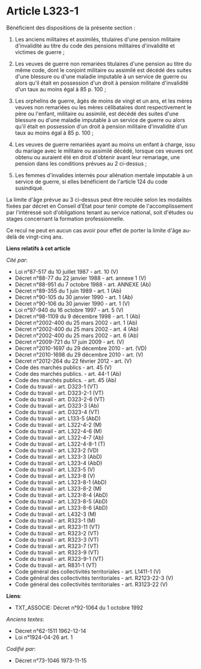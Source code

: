# Article L323-1

Bénéficient des dispositions de la présente section :

1. Les anciens militaires et assimilés, titulaires d'une pension militaire d'invalidité au titre du code des pensions
militaires d'invalidité et victimes de guerre ;

2. Les veuves de guerre non remariées titulaires d'une pension au titre du même code, dont le conjoint militaire ou assimilé
est décédé des suites d'une blessure ou d'une maladie imputable à un service de guerre ou alors qu'il était en possession
d'un droit à pension militaire d'invalidité d'un taux au moins égal à 85 p. 100 ;

3. Les orphelins de guerre, âgés de moins de vingt et un ans, et les mères veuves non remariées ou les mères célibataires
dont respectivement le père ou l'enfant, militaire ou assimilé, est décédé des suites d'une blessure ou d'une maladie
imputable à un service de guerre ou alors qu'il était en possession d'un droit à pension militaire d'invalidité d'un taux au
moins égal à 85 p. 100 ;

4. Les veuves de guerre remariées ayant au moins un enfant à charge, issu du mariage avec le militaire ou assimilé décédé,
lorsque ces veuves ont obtenu ou auraient été en droit d'obtenir avant leur remariage, une pension dans les conditions
prévues au 2 ci-dessus ;

5. Les femmes d'invalides internés pour aliénation mentale imputable à un service de guerre, si elles bénéficient de
l'article 124 du code susindiqué.

La limite d'âge prévue au 3 ci-dessus peut être reculée selon les modalités fixées par décret en Conseil d'Etat pour tenir
compte de l'accomplissement par l'intéressé soit d'obligations tenant au service national, soit d'études ou stages concernant
la formation professionnelle.

Ce recul ne peut en aucun cas avoir pour effet de porter la limite d'âge au-delà de vingt-cinq ans.

**Liens relatifs à cet article**

_Cité par_:

  - Loi n°87-517 du 10 juillet 1987 - art. 10 (V)
  - Décret n°88-77 du 22 janvier 1988 - art. annexe 1 (V)
  - Décret n°88-951 du 7 octobre 1988 - art. ANNEXE (Ab)
  - Décret n°89-355 du 1 juin 1989 - art. 1 (Ab)
  - Décret n°90-105 du 30 janvier 1990 - art. 1 (Ab)
  - Décret n°90-106 du 30 janvier 1990 - art. 1 (V)
  - Loi n°97-940 du 16 octobre 1997 - art. 5 (V)
  - Décret n°98-1109 du 9 décembre 1998 - art. 1 (Ab)
  - Décret n°2002-400 du 25 mars 2002 - art. 1 (Ab)
  - Décret n°2002-400 du 25 mars 2002 - art. 4 (Ab)
  - Décret n°2002-400 du 25 mars 2002 - art. 6 (Ab)
  - Décret n°2009-721 du 17 juin 2009 - art. (V)
  - Décret n°2010-1697 du 29 décembre 2010 - art. (VD)
  - Décret n°2010-1698 du 29 décembre 2010 - art. (V)
  - Décret n°2012-264 du 22 février 2012 - art. (V)
  - Code des marchés publics - art. 45 (V)
  - Code des marchés publics. - art. 44-1 (Ab)
  - Code des marchés publics. - art. 45 (Ab)
  - Code du travail - art. D323-1 (VT)
  - Code du travail - art. D323-2-1 (VT)
  - Code du travail - art. D323-2-6 (VT)
  - Code du travail - art. D323-3 (Ab)
  - Code du travail - art. D323-4 (VT)
  - Code du travail - art. L133-5 (AbD)
  - Code du travail - art. L322-4-2 (M)
  - Code du travail - art. L322-4-6 (M)
  - Code du travail - art. L322-4-7 (Ab)
  - Code du travail - art. L322-4-8-1 (T)
  - Code du travail - art. L323-2 (VD)
  - Code du travail - art. L323-3 (AbD)
  - Code du travail - art. L323-4 (AbD)
  - Code du travail - art. L323-5 (V)
  - Code du travail - art. L323-8 (V)
  - Code du travail - art. L323-8-1 (AbD)
  - Code du travail - art. L323-8-2 (M)
  - Code du travail - art. L323-8-4 (AbD)
  - Code du travail - art. L323-8-5 (AbD)
  - Code du travail - art. L323-8-6 (AbD)
  - Code du travail - art. L432-3 (M)
  - Code du travail - art. R323-1 (M)
  - Code du travail - art. R323-11 (VT)
  - Code du travail - art. R323-2 (VT)
  - Code du travail - art. R323-3 (VT)
  - Code du travail - art. R323-7 (VT)
  - Code du travail - art. R323-9 (VT)
  - Code du travail - art. R323-9-1 (VT)
  - Code du travail - art. R831-1 (VT)
  - Code général des collectivités territoriales - art. L1411-1 (V)
  - Code général des collectivités territoriales - art. R2123-22-3 (V)
  - Code général des collectivités territoriales - art. R3123-22 (V)

**Liens**:

  - TXT_ASSOCIE: Décret n°92-1064 du 1 octobre 1992

_Anciens textes_:

  - Décret n°62-1511 1962-12-14
  - Loi n°1924-04-26 art. 1

_Codifié par_:

  - Décret n°73-1046 1973-11-15
